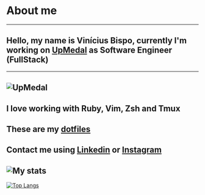 # About me
---
## Hello, my name is Vinícius Bispo, currently I'm working on [UpMedal](https://99run.com) as Software Engineer (FullStack)
---
![UpMedal](https://scontent-gru2-1.cdninstagram.com/v/t51.2885-19/s150x150/157648916_785007952152301_1223425900286973220_n.jpg?tp=1&_nc_ht=scontent-gru2-1.cdninstagram.com&_nc_ohc=j_CB_lYvgAYAX82gw9h&ccb=7-4&oh=f401bb15b03d48445cae8c56e0461362&oe=607B6CF5)
---
I love working with Ruby, Vim, Zsh and Tmux
---
These are my [dotfiles](https://github.com/vinibispo/dotfiles)
---
Contact me using [Linkedin](https://www.linkedin.com/in/vinibispo16/) or [Instagram](https://instagram.com/vinibispodev)
---

![My stats](https://github-readme-stats.vercel.app/api?username=vinibispo&theme=onedark&show_icons=true)
---
[![Top Langs](https://github-readme-stats.vercel.app/api/top-langs/?theme=onedark&username=vinibispo&layout=compact)](https://github.com/anuraghazra/github-readme-stats)
